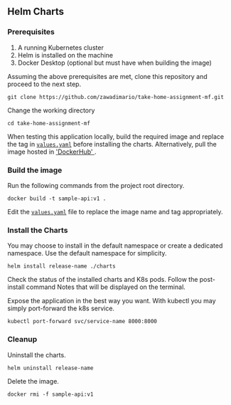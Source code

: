 ## Helm Charts

### Prerequisites
1. A running Kubernetes cluster
2. Helm is installed on the machine
3. Docker Desktop (optional but must have when building the image)

Assuming the above prerequisites are met, clone this repository and proceed to the next step.

```
git clone https://github.com/zawadimario/take-home-assignment-mf.git
```
Change the working directory

```
cd take-home-assignment-mf
```

When testing this application locally, build the required image and replace the tag in [`values.yaml`](./charts/values.yaml) before installing the charts. Alternatively, pull the image hosted in [ 'DockerHub' ](https://hub.docker.com/r/zawadimario/sample-api/tags). 

### Build the image
Run the following commands from the project root directory.

```
docker build -t sample-api:v1 .
```
Edit the [`values.yaml`](./charts/values.yaml) file to replace the image name and tag appropriately.

### Install the Charts

You may choose to install in the default namespace or create a dedicated namespace. Use the default namespace for simplicity.

```
helm install release-name ./charts
```

Check the status of the installed charts and K8s pods. Follow the post-install command Notes that will be displayed on the terminal.

Expose the application in the best way you want. With kubectl you may simply port-forward the k8s service.

```
kubectl port-forward svc/service-name 8000:8000
```
### Cleanup

Uninstall the charts.

```
helm uninstall release-name
```

Delete the image.

```
docker rmi -f sample-api:v1
```
